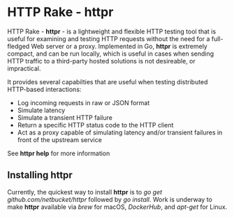 # HTTP Rake - httpr
HTTP Rake - **httpr** - is a lightweight and flexible HTTP testing tool that is useful for examining  and testing HTTP requests without the need for a full-fledged Web server or a proxy. Implemented in Go, **httpr** is extremely compact, and can be run locally, which is useful in cases when sending HTTP traffic to a third-party hosted solutions is not desireable, or impractical. 

It provides several capabilties that are useful when testing distributed HTTP-based interactions:
 * Log incoming requests in raw or JSON format
 * Simulate latency
 * Simulate a transient HTTP failure
 * Return a specific HTTP status code to the HTTP client
 * Act as a proxy capable of simulating latency and/or transient failures in front of the upstream service
 
 See **httpr help** for more information
 
 ## Installing httpr
 Currently, the quickest way to install **httpr** is to *go get github.com/netbucket/httpr* followed by *go install*. 
 Work is underway to make **httpr** available via *brew* for macOS, *DockerHub*, and *apt-get* for Linux.
 
 
